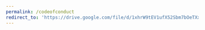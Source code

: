 ```yaml
---
permalink: /codeofconduct
redirect_to: 'https://drive.google.com/file/d/1xhrW9tEV1ufX52Sbm7bOeTXxcoQc1z_P/view'
---
```


